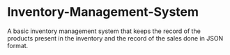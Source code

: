 # Inventory-Management-System
A basic inventory management system that keeps the record of the products present in the inventory and the record of the sales done in JSON format.
